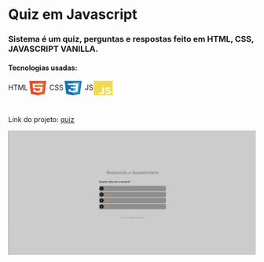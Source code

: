 <h1>Quiz em Javascript</h1>

<h3>Sistema é um quiz, perguntas e respostas feito em HTML, CSS, JAVASCRIPT VANILLA.</h3>

<h4>Tecnologias usadas:</h4>

<div>
  HTML<img align="center" alt="Paulo-HTML" height="30" width="40" src="https://raw.githubusercontent.com/devicons/devicon/master/icons/html5/html5-original.svg" alt="Paulo-HTML" />
  CSS<img align="center" alt="Paulo-CSS" height="30" width="40" src="https://raw.githubusercontent.com/devicons/devicon/master/icons/css3/css3-original.svg" alt="Paulo-CSS" />
  JS<img align="center" alt="Paulo-Js" height="30" width="40" src="https://raw.githubusercontent.com/devicons/devicon/master/icons/javascript/javascript-plain.svg">
</div>
 
#

Link do projeto: <a href="https://paulogilvan.github.io/quiz-javascript/">quiz</a>

<img src="https://github.com/paulogilvan/quiz-javascript/blob/master/images/layout.png?raw=true" />
